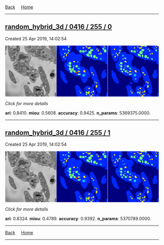 
[Back](..)&nbsp;&nbsp;&nbsp;&nbsp;&nbsp;[Home](https://leapmanlab.github.io/snapshots)

---

<div class="summary"><a href="0"><h2>random_hybrid_3d / 0416 / 255 / 0</h2></a><p>Created 25 Apr 2019, 14:02:54
</p><a href="0"><img src="0/media/summary.png" align="center"></a><p>
<i>Click for more details</i>
</p></div>

**ari**: 0.8410. **miou**: 0.5608. **accuracy**: 0.9425. **n_params**: 5369375.0000. 

---

<div class="summary"><a href="1"><h2>random_hybrid_3d / 0416 / 255 / 1</h2></a><p>Created 25 Apr 2019, 14:02:54
</p><a href="1"><img src="1/media/summary.png" align="center"></a><p>
<i>Click for more details</i>
</p></div>

**ari**: 0.8324. **miou**: 0.4789. **accuracy**: 0.9392. **n_params**: 5370789.0000. 

---

[Back](..)&nbsp;&nbsp;&nbsp;&nbsp;&nbsp;[Home](https://leapmanlab.github.io/snapshots)

---